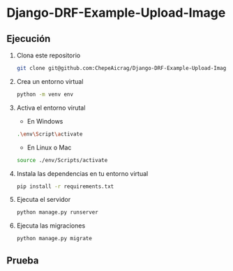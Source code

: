 # Django-DRF-Example-Upload-Image

## Ejecución

1. Clona este repositorio
   ```bash
   git clone git@github.com:ChepeAicrag/Django-DRF-Example-Upload-Image.git
   ```
2. Crea un entorno virtual
   ```bash
   python -m venv env
   ```
3. Activa el entorno virutal
   * En Windows
   ```bash
   .\env\Script\activate
   ```
   * En Linux o Mac

   ```bash
   source ./env/Scripts/activate
   ```
 
4. Instala las dependencias en tu entorno virtual

   ```bash
   pip install -r requirements.txt
   ```

5. Ejecuta el servidor
   ```bash
   python manage.py runserver
   ```


6. Ejecuta las migraciones   
   ```bash
   python manage.py migrate
   ```

## Prueba